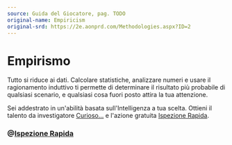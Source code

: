 ```yaml
---
source: Guida del Giocatore, pag. TODO
original-name: Empiricism
original-srd: https://2e.aonprd.com/Methodologies.aspx?ID=2
---
```


# Empirismo

Tutto si riduce ai dati. Calcolare statistiche, analizzare numeri e usare il
ragionamento induttivo ti permette di determinare il risultato più probabile di
qualsiasi scenario, e qualsiasi cosa fuori posto attira la tua attenzione.

Sei addestrato in un'abilità basata sull'Intelligenza a tua scelta. Ottieni il
talento da investigatore [Curioso...](/talenti/investigatore/curioso...) e
l'azione gratuita [Ispezione Rapida](/azioni/classe/ispezione-rapida).

### @[Ispezione Rapida](/azioni/classe/ispezione-rapida)
